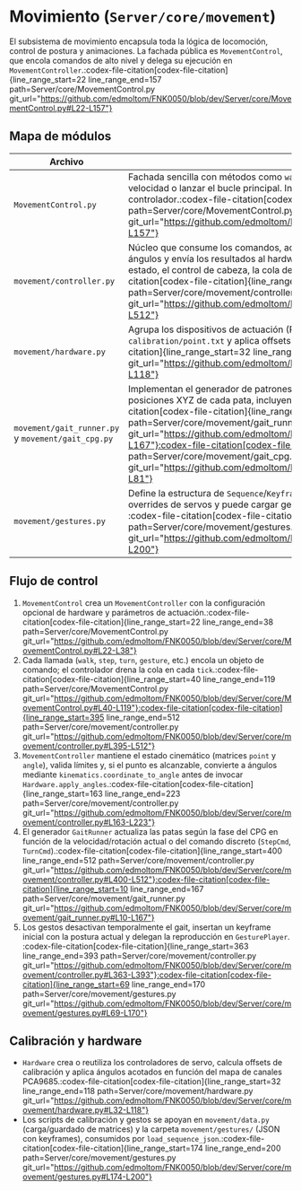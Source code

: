 # Movimiento (`Server/core/movement`)

El subsistema de movimiento encapsula toda la lógica de locomoción, control de postura y animaciones. La fachada pública es `MovementControl`, que encola comandos de alto nivel y delega su ejecución en `MovementController`.​:codex-file-citation[codex-file-citation]{line_range_start=22 line_range_end=157 path=Server/core/MovementControl.py git_url="https://github.com/edmoltom/FNK0050/blob/dev/Server/core/MovementControl.py#L22-L157"}​

## Mapa de módulos

| Archivo | Responsabilidad |
| --- | --- |
| `MovementControl.py` | Fachada sencilla con métodos como `walk`, `step`, `turn`, control de cabeza y utilidades para ajustar velocidad o lanzar el bucle principal. Internamente encola dataclasses de comando sobre la cola del controlador.​:codex-file-citation[codex-file-citation]{line_range_start=22 line_range_end=157 path=Server/core/MovementControl.py git_url="https://github.com/edmoltom/FNK0050/blob/dev/Server/core/MovementControl.py#L22-L157"}​ |
| `movement/controller.py` | Núcleo que consume los comandos, actualiza el estado de las patas, convierte coordenadas en ángulos y envía los resultados al hardware. Gestiona el generador de marcha, las transiciones de estado, el control de cabeza, la cola de gestos y el bucle de `tick`/`start_loop`.​:codex-file-citation[codex-file-citation]{line_range_start=31 line_range_end=512 path=Server/core/movement/controller.py git_url="https://github.com/edmoltom/FNK0050/blob/dev/Server/core/movement/controller.py#L31-L512"}​ |
| `movement/hardware.py` | Agrupa los dispositivos de actuación (PCA9685, servos y CPG), carga la calibración de `calibration/point.txt` y aplica offsets antes de escribir en los servos.​:codex-file-citation[codex-file-citation]{line_range_start=32 line_range_end=118 path=Server/core/movement/hardware.py git_url="https://github.com/edmoltom/FNK0050/blob/dev/Server/core/movement/hardware.py#L32-L118"}​ |
| `movement/gait_runner.py` y `movement/gait_cpg.py` | Implementan el generador de patrones centrales (CPG) y las rutinas que traducen la fase del CPG a posiciones XYZ de cada pata, incluyendo giros, pasos laterales y paradas suaves.​:codex-file-citation[codex-file-citation]{line_range_start=10 line_range_end=167 path=Server/core/movement/gait_runner.py git_url="https://github.com/edmoltom/FNK0050/blob/dev/Server/core/movement/gait_runner.py#L10-L167"}​​:codex-file-citation[codex-file-citation]{line_range_start=7 line_range_end=81 path=Server/core/movement/gait_cpg.py git_url="https://github.com/edmoltom/FNK0050/blob/dev/Server/core/movement/gait_cpg.py#L7-L81"}​ |
| `movement/gestures.py` | Define la estructura de `Sequence`/`Keyframe` y un `GesturePlayer` que interpola keyframes, admite overrides de servos y puede cargar gestos desde JSON para reproducir animaciones no locomotoras.​:codex-file-citation[codex-file-citation]{line_range_start=11 line_range_end=200 path=Server/core/movement/gestures.py git_url="https://github.com/edmoltom/FNK0050/blob/dev/Server/core/movement/gestures.py#L11-L200"}​ |

## Flujo de control

1. `MovementControl` crea un `MovementController` con la configuración opcional de hardware y parámetros de actuación.​:codex-file-citation[codex-file-citation]{line_range_start=22 line_range_end=38 path=Server/core/MovementControl.py git_url="https://github.com/edmoltom/FNK0050/blob/dev/Server/core/MovementControl.py#L22-L38"}​
2. Cada llamada (`walk`, `step`, `turn`, `gesture`, etc.) encola un objeto de comando; el controlador drena la cola en cada `tick`.​:codex-file-citation[codex-file-citation]{line_range_start=40 line_range_end=119 path=Server/core/MovementControl.py git_url="https://github.com/edmoltom/FNK0050/blob/dev/Server/core/MovementControl.py#L40-L119"}​​:codex-file-citation[codex-file-citation]{line_range_start=395 line_range_end=512 path=Server/core/movement/controller.py git_url="https://github.com/edmoltom/FNK0050/blob/dev/Server/core/movement/controller.py#L395-L512"}​
3. `MovementController` mantiene el estado cinemático (matrices `point` y `angle`), valida límites y, si el punto es alcanzable, convierte a ángulos mediante `kinematics.coordinate_to_angle` antes de invocar `Hardware.apply_angles`.​:codex-file-citation[codex-file-citation]{line_range_start=163 line_range_end=223 path=Server/core/movement/controller.py git_url="https://github.com/edmoltom/FNK0050/blob/dev/Server/core/movement/controller.py#L163-L223"}​
4. El generador `GaitRunner` actualiza las patas según la fase del CPG en función de la velocidad/rotación actual o del comando discreto (`StepCmd`, `TurnCmd`).​:codex-file-citation[codex-file-citation]{line_range_start=400 line_range_end=512 path=Server/core/movement/controller.py git_url="https://github.com/edmoltom/FNK0050/blob/dev/Server/core/movement/controller.py#L400-L512"}​​:codex-file-citation[codex-file-citation]{line_range_start=10 line_range_end=167 path=Server/core/movement/gait_runner.py git_url="https://github.com/edmoltom/FNK0050/blob/dev/Server/core/movement/gait_runner.py#L10-L167"}​
5. Los gestos desactivan temporalmente el gait, insertan un keyframe inicial con la postura actual y delegan la reproducción en `GesturePlayer`.​:codex-file-citation[codex-file-citation]{line_range_start=363 line_range_end=393 path=Server/core/movement/controller.py git_url="https://github.com/edmoltom/FNK0050/blob/dev/Server/core/movement/controller.py#L363-L393"}​​:codex-file-citation[codex-file-citation]{line_range_start=69 line_range_end=170 path=Server/core/movement/gestures.py git_url="https://github.com/edmoltom/FNK0050/blob/dev/Server/core/movement/gestures.py#L69-L170"}​

## Calibración y hardware

- `Hardware` crea o reutiliza los controladores de servo, calcula offsets de calibración y aplica ángulos acotados en función del mapa de canales PCA9685.​:codex-file-citation[codex-file-citation]{line_range_start=32 line_range_end=118 path=Server/core/movement/hardware.py git_url="https://github.com/edmoltom/FNK0050/blob/dev/Server/core/movement/hardware.py#L32-L118"}​
- Los scripts de calibración y gestos se apoyan en `movement/data.py` (carga/guardado de matrices) y la carpeta `movement/gestures/` (JSON con keyframes), consumidos por `load_sequence_json`.​:codex-file-citation[codex-file-citation]{line_range_start=174 line_range_end=200 path=Server/core/movement/gestures.py git_url="https://github.com/edmoltom/FNK0050/blob/dev/Server/core/movement/gestures.py#L174-L200"}​

